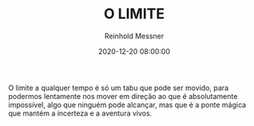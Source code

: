 ---
title: 'O LIMITE'
date: 2020-12-20 08:00:00
author: 'Reinhold Messner'
body: 'O limite a qualquer tempo é só um tabu que pode ser movido, para podermos lentamente nos mover em direção ao que é absolutamente impossível, algo que ninguém pode alcançar, mas que é a ponte mágica que mantém a incerteza e a aventura vivos.'
---